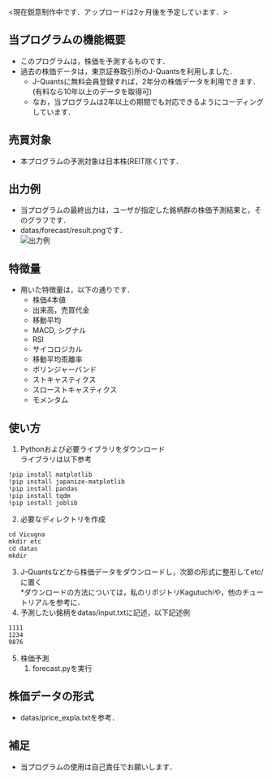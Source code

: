 <現在鋭意制作中です．アップロードは2ヶ月後を予定しています．>

## 当プログラムの機能概要
- このプログラムは，株価を予測するものです．
- 過去の株価データは，東京証券取引所のJ-Quantsを利用しました．
   - J-Quantsに無料会員登録すれば，2年分の株価データを利用できます．  
      (有料なら10年以上のデータを取得可)
   - なお，当プログラムは2年以上の期間でも対応できるようにコーディングしています．

## 売買対象
- 本プログラムの予測対象は日本株(REIT除く)です．

## 出力例
- 当プログラムの最終出力は，ユーザが指定した銘柄群の株価予測結果と，そのグラフです．
- datas/forecast/result.pngです．  
![出力例]()

## 特徴量
- 用いた特徴量は，以下の通りです．
   - 株価4本値
   - 出来高，売買代金
   - 移動平均
   - MACD, シグナル
   - RSI
   - サイコロジカル
   - 移動平均乖離率
   - ボリンジャーバンド
   - ストキャスティクス
   - スローストキャスティクス
   - モメンタム

 
## 使い方
1. Pythonおよび必要ライブラリをダウンロード  
ライブラリは以下参考
```
!pip install matplotlib
!pip install japanize-matplotlib
!pip install pandas
!pip install tqdm
!pip install joblib

```
2. 必要なディレクトリを作成
```
cd Vicugna
mkdir etc
cd datas
mkdir 
```
3. J-Quantsなどから株価データをダウンロードし，次節の形式に整形してetc/に置く  
*ダウンロードの方法については，私のリポジトリKagutuchiや，他のチュートリアルを参考に．  
4. 予測したい銘柄をdatas/input.txtに記述，以下記述例
```
1111
1234
9876
```
5. 株価予測
   1. forecast.pyを実行


## 株価データの形式
- datas/price_expla.txtを参考．


## 補足
- 当プログラムの使用は自己責任でお願いします．